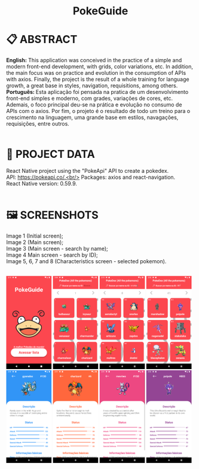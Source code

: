 <h1 align="center">
    PokeGuide
</h1>

# 📋 ABSTRACT
<strong>English:</strong> This application was conceived in the practice of a simple and modern front-end development, with grids, color variations, etc. In addition, the main focus was on practice and evolution in the consumption of APIs with axios. Finally, the project is the result of a whole training for language growth, a great base in styles, navigation, requisitions, among others.
<strong>Português: </strong>Esta aplicação foi pensada na pratica de um desenvolvimento front-end simples e moderno, com grades, variações de cores, etc. Ademais, o foco principal deu-se na prática e evolução no consumo de APIs com o axios. Por fim, o projeto é o resultado de todo um treino para o crescimento na linguagem, uma grande base em estilos, navagações, requisições, entre outros. <br/><br/>

# 📖 PROJECT DATA
React Native project using the "PokeApi" API to create a pokedex.<br/> 
API: https://pokeapi.co/.<br/>
Packages: axios and react-navigation.<br/>
React Native version: 0.59.9.<br/><br/>

# 🖼 SCREENSHOTS
Image 1 (Initial screen);<br/>
Image 2 (Main screen);<br/>
Image 3 (Main screen - search by name);<br/>
Image 4 Main screen - search by ID);<br/>
Image 5, 6, 7 and 8 (Characteristics screen - selected pokemon).<br/><br/>


<img src="./screenshots/Screenshot_1576851334.png" width="24%" height="24%"/>       <img src="./screenshots/Screenshot_1576850791.png" width="24%" height="24%"/>      <img src="./screenshots/Screenshot_1576851327.png" width="24%" height="24%"/>      <img src="./screenshots/Screenshot_1576853532.png" width="24%" height="24%"/>      <img src="./screenshots/Screenshot_1576853454.png" width="24%" height="24%"/>       <img src="./screenshots/Screenshot_1576853481.png" width="24%" height="24%"/>      <img src="./screenshots/Screenshot_1576853492.png" width="24%" height="24%"/>       <img src="./screenshots/Screenshot_1576853524.png" width="24%" height="24%"/>
